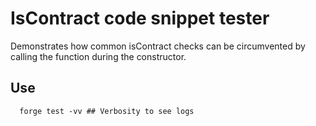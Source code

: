 # IsContract code snippet tester

Demonstrates how common isContract checks can be circumvented by calling the function during the constructor.

## Use

```
  forge test -vv ## Verbosity to see logs
```
